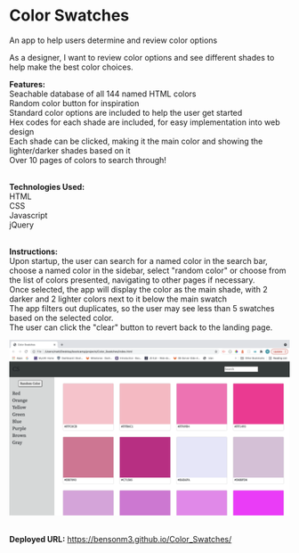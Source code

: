 # Color Swatches
An app to help users determine and review color options

As a designer, I want to review color options and see different shades to help make the best color choices.

**Features:**
<br/>
Seachable database of all 144 named HTML colors
<br/>
Random color button for inspiration
<br/>
Standard color options are included to help the user get started
<br/>
Hex codes for each shade are included, for easy implementation into web design
<br/>
Each shade can be clicked, making it the main color and showing the lighter/darker shades based on it
<br/>
Over 10 pages of colors to search through!
<br/><br/>

**Technologies Used:**
<br/>
HTML
<br/>
CSS
<br/>
Javascript
<br/>
jQuery
<br/><br/>

**Instructions:**
<br/>
Upon startup, the user can search for a named color in the search bar, choose a named color in the sidebar, select "random color" or choose from the list of colors presented, navigating to other pages if necessary.
<br/>
Once selected, the app will display the color as the main shade, with 2 darker and 2 lighter colors next to it below the main swatch
<br/>
The app filters out duplicates, so the user may see less than 5 swatches based on the selected color.
<br/>
The user can click the "clear" button to revert back to the landing page.

![alt text](https://github.com/Bensonm3/Color_Swatches/blob/master/Screen%20Shot%202021-06-13%20at%202.59.34%20PM.png)
<br/><br/>

**Deployed URL:** https://bensonm3.github.io/Color_Swatches/

